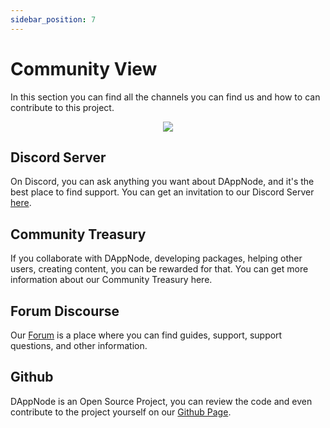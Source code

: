 ```yaml
---
sidebar_position: 7
---
```


# Community View

In this section you can find all the channels you can find us and how to can contribute to this project.

<p align="center">
    <img src="../../../../img/community_view.png"/>
</p>

## Discord Server

On Discord, you can ask anything you want about DAppNode, and it's the best place to find support. You can get an invitation to our Discord Server [here](https://discord.gg/dappnode).


## Community Treasury

If you collaborate with DAppNode, developing packages, helping other users, creating content, you can be rewarded for that. You can get more information about our Community Treasury here.

## Forum Discourse

Our [Forum](https://discourse.dappnode.io/) is a place where you can find guides, support, support questions, and other information.

## Github

DAppNode is an Open Source Project, you can review the code and even contribute to the project yourself on our [Github Page](https://github.com/dappnode).
